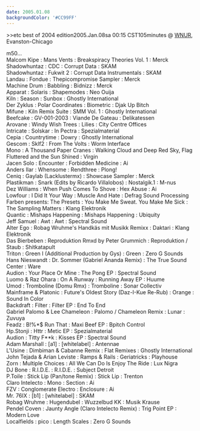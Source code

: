 ```yaml
---
date: 2005.01.08
backgroundColor: '#CC99FF'
---
```


\>>etc best of 2004 edition2005.Jan.08sa 00:15 CST105minutes @ [WNUR](http://www.wnur.org/), Evanston-Chicago

m50...  
Malcom Kipe : Mans Vents : Breakspiracy Theories Vol. 1 : Merck  
Shadowhuntaz : CDC : Corrupt Data : SKAM  
Shadowhuntaz : Fukwit 2 : Corrupt Data Instrumentals : SKAM  
Landau : Fondue : Thepicompromise Sampler : Merck  
Machine Drum : Babbling : Bidnizz : Merck  
Apparat : Solaris : Shapemodes : Neo Ouija  
Kiln : Season : Sunbox : Ghostly International  
Der Zyklus : Polar Coordinates : Biometric : Djak Up Bitch  
Mifune : Kiln Remix Suite : SMM Vol. 1 : Ghostly International  
Beefcake : GV-001-2003 : Viande De Gateau : Delikatessen  
Arovane : Windy Wish Trees : Lilies : City Centre Offices  
Intricate : Solskar : In Pectra : Spezialmaterial  
Cepia : Countrytime : Dowry : Ghostly International  
Gescom : Sklf2 : From The Volts : Worm Interface  
Mono : A Thousand Paper Cranes : Walking Cloud and Deep Red Sky, Flag Fluttered and the Sun Shined : Virgin  
Jacen Solo : Encounter : Forbidden Medicine : Ai  
Anders Ilar : Whensome : Rendthree : Plong!  
Ceniq : Gaylab (Lacklustermx) : Showcase Sampler : Merck  
Plastikman : Snark (Edits by Ricardo Villalobos) : Nostalgik.1 : M-nus  
Dez Williams : When Push Comes To Shove : Hex Abuse : Ai  
Lowfour : I Did It Your Way : Muscle And Hate : Defrag Sound Processing  
Farben presents: The Presets : You Make Me Sweat. You Make Me Sick : The Sampling Matters : Klang Elektronik  
Quantic : Mishaps Happening : Mishaps Happening : Ubiquity  
Jeff Samuel : Awt : Awt : Spectral Sound  
Alter Ego : Robag Wruhme's Handkäs mit Musikk Remixx : Daktari : Klang Elektronik  
Das Bierbeben : Reproduktion Rmxd by Peter Grummich : Reproduktion / Staub : Shitkatapult  
Triton : Green I (Additional Production by Gys) : Green : Zero G Sounds  
Hans Nieswandt : Dr. Sommer (Gabriel Ananda Remix) : The True Sound Center : Ware  
Audion : Your Place Or Mine : The Pong EP : Spectral Sound  
Luomo & Raz Ohara : On A Runway : Running Away EP : Huume  
Umod : Tromboline (Domu Rmx) : Tromboline : Sonar Collectiv  
Mainframe & Platonic : Future's Oldest Story (Daz-I-Kue Re-Rub) : Orange : Sound In Color  
Backdraft : Filter : Filter EP : End To End  
Gabriel Palomo & Lee Chameleon : Palomo / Chameleon Remix : Lunar : Zuvuya  
Feadz : B!%\*$ Run That : Maxi Beef EP : Bpitch Control  
Hp.Stonji : Httr : Metic EP : Spezialmaterial  
Audion : Titty F\*\*k : Kisses EP : Spectral Sound  
Adam Marshall : \[a1\] : \[whitelabel\] : Antennae  
L'Usine : Dimbiman & Cabanne Remix : Flat Remixes : Ghostly International  
John Tejada & Arian Leviste : Ramps & Rails : Geriatricks : Playhouse  
Zorn : Multiple Choices : All We Can Do Is Enjoy The Ride : Lux Nigra  
DJ Bone : R.I.D.E. : R.I.D.E. : Subject Detroit  
P.Toile : Stick Lip (Pan/tone Remix) : Stick Lip : Trenton  
Claro Intelecto : Mono : Section : Ai  
FZV : Conglomerate Electro : Enclosure : Ai  
Mr. 76IX : \[b1\] : \[whitelabel\] : SKAM  
Robag Wruhme : Hugendubel : Wuzzelbud KK : Musik Krause  
Pendel Coven : Jaunty Angle (Claro Intelecto Remix) : Trig Point EP : Modern Love  
Localfields : pico : Length Scales : Zero G Sounds